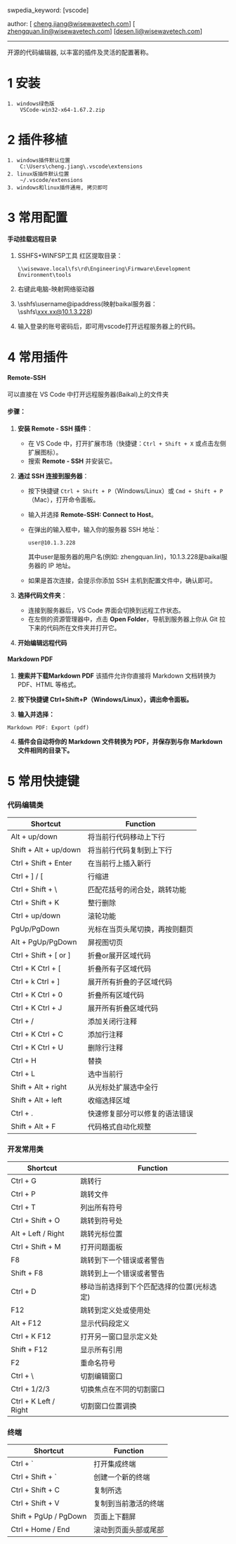 swpedia_keyword: [vscode]

author: [ cheng.jiang@wisewavetech.com]   [ zhengquan.lin@wisewavetech.com] [desen.li@wisewavetech.com]

---

开源的代码编辑器, 以丰富的插件及灵活的配置著称。

# 1 安装

```
1. windows绿色版
	VSCode-win32-x64-1.67.2.zip
```

# 2 插件移植

```
1. windows插件默认位置
	C:\Users\cheng.jiang\.vscode\extensions
2. linux版插件默认位置
	~/.vscode/extensions
3. windows和linux插件通用, 拷贝即可
```

# 3 常用配置

#### **手动挂载远程目录**

1. SSHFS+WINFSP工具 红区提取目录：

   ```
   \\wisewave.local\fs\rd\Engineering\Firmware\Eevelopment Environment\tools
   ```

2. 右键此电脑-映射网络驱动器
3. \\sshfs\username@ipaddress(映射baikal服务器：\\sshfs\xxx.xx@10.1.3.228)
4. 输入登录的账号密码后，即可用vscode打开远程服务器上的代码。

# 4 常用插件

#### **Remote-SSH**

可以直接在 VS Code 中打开远程服务器(Baikal)上的文件夹

#### 步骤：

1. **安装 Remote - SSH 插件**：

   - 在 VS Code 中，打开扩展市场（快捷键：`Ctrl + Shift + X` 或点击左侧扩展图标）。
   - 搜索 **Remote - SSH** 并安装它。

2. **通过 SSH 连接到服务器**：

   - 按下快捷键 `Ctrl + Shift + P`（Windows/Linux）或 `Cmd + Shift + P`（Mac），打开命令面板。

   - 输入并选择 **Remote-SSH: Connect to Host**。

   - 在弹出的输入框中，输入你的服务器 SSH 地址：

     ```
     user@10.1.3.228
     ```

     其中user是服务器的用户名(例如: zhengquan.lin)，10.1.3.228是baikal服务器的 IP 地址。

   - 如果是首次连接，会提示你添加 SSH 主机到配置文件中，确认即可。

3. **选择代码文件夹**：

   - 连接到服务器后，VS Code 界面会切换到远程工作状态。
   - 在左侧的资源管理器中，点击 **Open Folder**，导航到服务器上你从 Git 拉下来的代码所在文件夹并打开它。

4. **开始编辑远程代码**

   

#### Markdown PDF

1. **搜索并下载Markdown PDF**
该插件允许你直接将 Markdown 文档转换为 PDF、HTML 等格式。

2. **按下快捷键 Ctrl+Shift+P（Windows/Linux），调出命令面板。**

3. **输入并选择：**

  ```
  Markdown PDF: Export (pdf)
  ```

4. **插件会自动将你的 Markdown 文件转换为 PDF，并保存到与你 Markdown 文件相同的目录下。**



# 5 常用快捷键

### 代码编辑类

| Shortcut                  | Function                       |
| ------------------------- | ------------------------------ |
| Alt + up/down             | 将当前行代码移动上下行             |
| Shift + Alt + up/down     | 将当前行代码复制到上下行           |
| Ctrl + Shift + Enter      | 在当前行上插入新行                |
| Ctrl + ] / [          | 行缩进                         |
| Ctrl + Shift + \      | 匹配花括号的闭合处，跳转功能   |
| Ctrl + Shift + K      | 整行删除                       |
| Ctrl + up/down        | 滚轮功能                       |
| PgUp/PgDown           | 光标在当页头尾切换，再按则翻页 |
| Alt + PgUp/PgDown     | 屏视图切页                     |
| Ctrl + Shift + [ or ] | 折叠or展开区域代码             |
| Ctrl + K Ctrl + [     | 折叠所有子区域代码             |
| Ctrl + k Ctrl + ]     | 展开所有折叠的子区域代码       |
| Ctrl + K Ctrl + 0     | 折叠所有区域代码               |
| Ctrl + K Ctrl + J     | 展开所有折叠区域代码           |
| Ctrl + /              | 添加关闭行注释                 |
| Ctrl + K Ctrl + C     | 添加行注释                     |
| Ctrl + K Ctrl + U     | 删除行注释                     |
| Ctrl + H              | 替换                           |
| Ctrl + L              | 选中当前行                     |
| Shift + Alt + right   | 从光标处扩展选中全行           |
| Shift + Alt + left    | 收缩选择区域                   |
| Ctrl + .              | 快速修复部分可以修复的语法错误 |
| Shift + Alt + F       | 代码格式自动化规整             |



### 开发常用类

| Shortcut              | Function                                   |
| --------------------- | ------------------------------ |
| Ctrl + G | 跳转行 |
| Ctrl + P | 跳转文件 |
| Ctrl + T | 列出所有符号 |
| Ctrl + Shift + O | 跳转到符号处 |
| Alt + Left / Right | 跳转光标位置 |
| Ctrl + Shift + M | 打开问题面板 |
| F8 | 跳转到下一个错误或者警告 |
| Shift + F8 | 跳转到上一个错误或者警告 |
| Ctrl + D | 移动当前选择到下个匹配选择的位置(光标选定) |
| F12 | 跳转到定义处或使用处 |
| Alt + F12 | 显示代码段定义 |
| Ctrl + K F12 | 打开另一窗口显示定义处 |
| Shift + F12 | 显示所有引用 |
| F2 | 重命名符号 |
| Ctrl + \ | 切割编辑窗口 |
| Ctrl + 1/2/3 | 切换焦点在不同的切割窗口 |
| Ctrl + K Left / Right | 切割窗口位置调换 |

### 终端

| Shortcut              | Function             |
| --------------------- | -------------------- |
| Ctrl + `              | 打开集成终端         |
| Ctrl + Shift + `      | 创建一个新的终端     |
| Ctrl + Shift + C      | 复制所选             |
| Ctrl + Shift + V      | 复制到当前激活的终端 |
| Shift + PgUp / PgDown | 页面上下翻屏         |
| Ctrl + Home / End     | 滚动到页面头部或尾部 |
